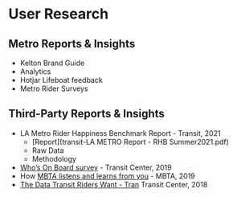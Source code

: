 # User Research
## Metro Reports & Insights 
- Kelton Brand Guide
- Analytics
- Hotjar Lifeboat feedback
- Metro Rider Surveys

## Third-Party Reports & Insights
- LA Metro Rider Happiness Benchmark Report - Transit, 2021
    - [Report](transit-LA METRO Report - RHB Summer2021.pdf)
    - Raw Data
    - Methodology
- [Who’s On Board survey](https://transitcenter.org/wp-content/uploads/2019/02/TC_WhosOnBoard_Final_digital-1-1.pdf) - Transit Center, 2019
- How [MBTA listens and learns from you](https://medium.com/@lleahy/how-mbta-com-listens-and-learns-from-you-2ad53664b52f) - MBTA, 2019
- [The Data Transit Riders Want - Tran](https://transitcenter.org/wp-content/uploads/2018/12/TC_TransitData_Final_FullLayout_121718-1.pdf) Transit Center, 2018

